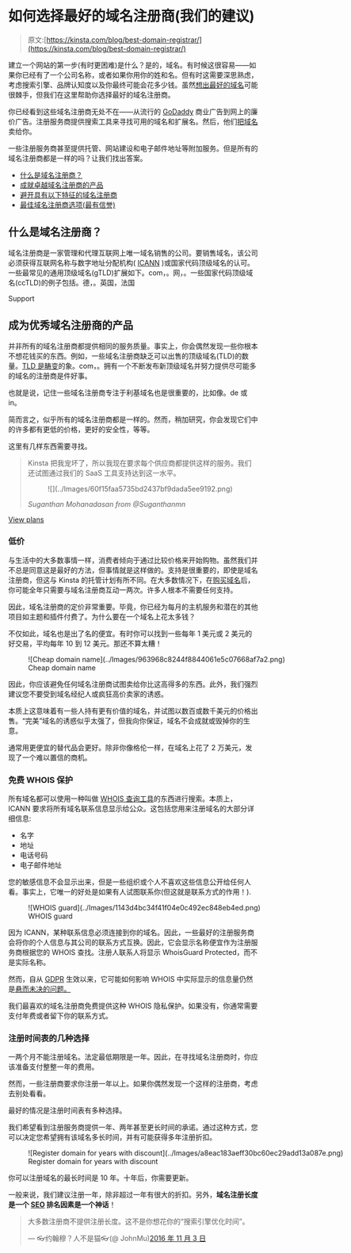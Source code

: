 # 如何选择最好的域名注册商(我们的建议)

> 原文:[https://kinsta.com/blog/best-domain-registrar/](https://kinsta.com/blog/best-domain-registrar/)

建立一个网站的第一步(有时更困难)是什么？是的，域名。有时候这很容易——如果你已经有了一个公司名称，或者如果你用你的姓和名。但有时这需要深思熟虑，考虑搜索引擎、品牌认知度以及你最终可能会花多少钱。虽然[想出最好的域名](https://kinsta.com/blog/choose-domain-name/)可能很棘手，但我们在这里帮助你选择最好的域名注册商。

你已经看到这些域名注册商无处不在——从流行的 [GoDaddy](https://kinsta.com/godaddy-alternative/) 商业广告到网上的廉价广告。注册服务商提供搜索工具来寻找可用的域名和扩展名。然后，他们[把域名](https://kinsta.com/blog/how-to-sell-a-domain-name/)卖给你。

一些注册服务商甚至提供托管、网站建设和电子邮件地址等附加服务。但是所有的域名注册商都是一样的吗？让我们找出答案。

*   [什么是域名注册商？](#what-is-domain-registrar)
*   [成就卓越域名注册商的产品](#domain-registrar-offerings)
*   [避开具有以下特征的域名注册商](#domain-registrar-avoid)
*   [最佳域名注册商选项(最有信誉)](#best-domain-registrar-options)

## 什么是域名注册商？

域名注册商是一家管理和代理互联网上唯一域名销售的公司。要销售域名，该公司必须获得互联网名称与数字地址分配机构( [ICANN](https://www.icann.org/) )或国家代码顶级域名的认可。一些最常见的通用顶级域名(gTLD)扩展如下。com，。网，。一些国家代码顶级域名(ccTLD)的例子包括。德，。英国，法国

Support

## 成为优秀域名注册商的产品

并非所有的域名注册商都提供相同的服务质量。事实上，你会偶然发现一些你根本不想花钱买的东西。例如，一些域名注册商缺乏可以出售的顶级域名(TLD)的数量。[TLD 是畴变](https://kinsta.com/knowledgebase/what-is-a-tld/)的象。com，。拥有一个不断发布新顶级域名并努力提供尽可能多的域名的注册商是件好事。

也就是说，记住一些域名注册商专注于利基域名也是很重要的，比如像。de 或 in。

简而言之，似乎所有的域名注册商都是一样的。然而，稍加研究，你会发现它们中的许多都有更低的价格，更好的安全性，等等。

这里有几样东西需要寻找。

<link rel="stylesheet" href="https://kinsta.com/wp-content/themes/kinsta/dist/components/ctas/cta-mini.css?ver=2e932b8aba3918bfb818">

<aside class="sidebar-cta">

> Kinsta 把我宠坏了，所以我现在要求每个供应商都提供这样的服务。我们还试图通过我们的 SaaS 工具支持达到这一水平。
> 
> <footer class="wp-block-kinsta-client-quote__footer">
> 
> <figure class="wp-block-kinsta-client-quote__avatar">![](../Images/60f15faa5735bd2437bf9dada5ee9192.png)</figure>
> 
> <cite class="wp-block-kinsta-client-quote__cite">Suganthan Mohanadasan from @Suganthanmn</cite></footer>

[View plans](https://kinsta.com/plans/)</aside>

### 低价

与生活中的大多数事情一样，消费者倾向于通过比较价格来开始购物。虽然我们并不总是同意这是最好的方法，但事情就是这样做的。支持是很重要的，即使是域名注册商，但这与 Kinsta 的托管计划有所不同。在大多数情况下，在[购买域名](https://kinsta.com/blog/how-much-does-a-domain-name-cost/)后，你可能全年只需要与域名注册商互动一两次。许多人根本不需要任何支持。

因此，域名注册商的定价非常重要。毕竟，你已经为每月的主机服务和潜在的其他项目如主题和插件付费了。为什么要在一个域名上花太多钱？

不仅如此，域名也是出了名的便宜。有时你可以找到一些每年 1 美元或 2 美元的好交易，平均每年 10 到 12 美元。那还不算太糟！

<figure id="attachment_40628" aria-describedby="caption-attachment-40628" style="width: 1786px" class="wp-caption aligncenter">![Cheap domain name](../Images/963968c8244f8844061e5c07668af7a2.png)

<figcaption id="caption-attachment-40628" class="wp-caption-text">Cheap domain name</figcaption>

</figure>

因此，你应该避免任何域名注册商试图卖给你比这高得多的东西。此外，我们强烈建议您不要受到域名经纪人或疯狂高价卖家的诱惑。

本质上这意味着有一些人持有更有价值的域名，并试图以数百或数千美元的价格出售。“完美”域名的诱惑似乎太强了，但我向你保证，域名不会成就或毁掉你的生意。

通常用更便宜的替代品会更好。除非你像格伦一样，在域名上花了 2 万美元，发现了一个难以置信的商机。

### 免费 WHOIS 保护

所有域名都可以使用一种叫做 [WHOIS 查询工具](https://whois.icann.org/en)的东西进行搜索。本质上，ICANN 要求将所有域名联系信息显示给公众。这包括您用来注册域名的大部分详细信息:

*   名字
*   地址
*   电话号码
*   电子邮件地址

您的敏感信息不会显示出来，但是一些组织或个人不喜欢这些信息公开给任何人看。事实上，它唯一的好处是如果有人试图联系你(但这就是联系方式的作用！).

<figure id="attachment_40634" aria-describedby="caption-attachment-40634" style="width: 1684px" class="wp-caption alignnone">![WHOIS guard](../Images/1143d4bc34f41f04e0c492ec848eb4ed.png)

<figcaption id="caption-attachment-40634" class="wp-caption-text">WHOIS guard</figcaption>

</figure>

因为 ICANN，某种联系信息必须连接到你的域名。因此，一些最好的注册服务商会将你的个人信息与其公司的联系方式互换。因此，它会显示名称便宜作为注册服务商根据您的 WHOIS 查找。注册人联系人将显示 WhoisGuard Protected，而不是实际名称。

然而，自从 [GDPR](https://kinsta.com/blog/wordpress-gdpr-compliance/) 生效以来，它可能如何影响 WHOIS 中实际显示的信息量仍然是[悬而未决的问题。](https://www.lexology.com/library/detail.aspx?g=e8f0ac10-7e57-466e-8194-86ca9e02e15b)

我们最喜欢的域名注册商免费提供这种 WHOIS 隐私保护。如果没有，你通常需要支付年费或者留下你的联系方式。

### 注册时间表的几种选择

一两个月不能注册域名。法定最低期限是一年。因此，在寻找域名注册商时，你应该准备支付整整一年的费用。

然而，一些注册商要求你注册一年以上。如果你偶然发现一个这样的注册商，考虑去别处看看。

最好的情况是注册时间表有多种选择。

我们希望看到注册服务商提供一年、两年甚至更长时间的承诺。通过这种方式，您可以决定您希望拥有该域名多长时间，并有可能获得多年注册折扣。

<figure id="attachment_40639" aria-describedby="caption-attachment-40639" style="width: 1502px" class="wp-caption aligncenter">![Register domain for years with discount](../Images/a8eac183aeff30bc60ec29add13a087e.png)

<figcaption id="caption-attachment-40639" class="wp-caption-text">Register domain for years with discount</figcaption>

</figure>

你可以注册域名的最长时间是 10 年。十年后，你需要更新。

一般来说，我们建议注册一年，除非超过一年有很大的折扣。另外，**域名注册长度是一个 [SEO](https://kinsta.com/blog/what-does-seo-stand-for/) 排名因素是一个神话**！

> 大多数注册商不提供注册长度。这不是你想花你的“搜索引擎优化时间”。
> 
> — 👓约翰穆？人不是猫👓(@ JohnMu)[2016 年 11 月 3 日](https://twitter.com/JohnMu/status/794275121091510280?ref_src=twsrc%5Etfw)